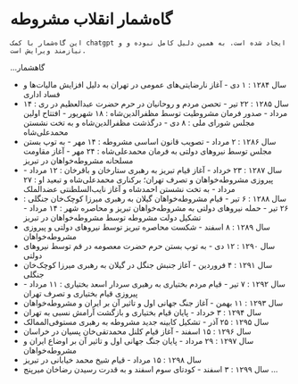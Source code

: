 # گاه‌شمار انقلاب مشروطه
`این گاه‌شمار با کمک chatgpt ایجاد شده است. به همین دلیل کامل نبوده و و نیازمند ویرایش است.`

...گاهشمار
- سال ۱۲۸۴
  : ۱ دی - آغاز نارضایتی‌های عمومی در تهران به دلیل افزایش مالیات‌ها و فساد اداری
- سال ۱۲۸۵
  : ۲۲ تیر - تحصن مردم و روحانیان در حرم حضرت عبدالعظیم در ری
  : ۱۴ مرداد - صدور فرمان مشروطیت توسط مظفرالدین‌شاه
  : ۱۸ شهریور - افتتاح اولین مجلس شورای ملی
  : ۸ دی - درگذشت مظفرالدین‌شاه و به تخت نشستن محمدعلی‌شاه
- سال ۱۲۸۶
  : ۲ مرداد - تصویب قانون اساسی مشروطه
  : ۱۴ مهر - به توپ بستن مجلس توسط نیروهای دولتی به فرمان محمدعلی‌شاه
  : ۲۴ مهر - آغاز مقاومت مسلحانه مشروطه‌خواهان در تبریز
- سال ۱۲۸۷
  : ۲۳ خرداد - آغاز قیام تبریز به رهبری ستارخان و باقرخان
  : ۱۲ مرداد - پیروزی مشروطه‌خواهان و تصرف تهران؛ برکناری محمدعلی‌شاه و تبعید او
  : ۲۷ مرداد - به تخت نشستن احمدشاه و آغاز نایب‌السلطنتی عضدالملک
- سال ۱۲۸۸
  : ۶ تیر - قیام مشروطه‌خواهان گیلان به رهبری میرزا کوچک‌خان جنگلی
  : ۲۶ تیر - حمله نیروهای دولتی به مشروطه‌خواهان تبریز و محاصره شهر
  : ۱۴ مرداد - تشکیل دولت مشروطه توسط مشروطه‌خواهان در تبریز
- سال ۱۲۸۹
  : ۸ اسفند - شکست محاصره تبریز توسط نیروهای دولتی و پیروزی مشروطه‌خواهان
- سال ۱۲۹۰
  : ۱۲ دی - به توپ بستن حرم حضرت معصومه در قم توسط نیروهای دولتی
- سال ۱۲۹۱
  : ۴ فروردین - آغاز جنبش جنگل در گیلان به رهبری میرزا کوچک‌خان جنگلی
- سال ۱۲۹۲
  : ۷ تیر - قیام مردم بختیاری به رهبری سردار اسعد بختیاری
  : ۱۱ مرداد - پیروزی قیام بختیاری و تصرف تهران
- سال ۱۲۹۳
  : ۱۱ بهمن - آغاز جنگ جهانی اول و تاثیر آن بر ایران و مشروطه‌خواهان
- سال ۱۲۹۴
  : ۳ خرداد - پایان قیام بختیاری و بازگشت آرامش نسبی به تهران
- سال ۱۲۹۵
  : ۲۵ آذر - تشکیل کابینه جدید مشروطه به رهبری مستوفی‌الممالک
- سال ۱۲۹۶
  : ۱۵ اسفند - آغاز قیام کلنل محمدتقی‌خان پسیان در خراسان
- سال ۱۲۹۷
  : ۲۹ مرداد - پایان جنگ جهانی اول و تاثیر آن بر اوضاع ایران و مشروطه‌خواهان
- سال ۱۲۹۸
  : ۱۵ مرداد - قیام شیخ محمد خیابانی در تبریز
- سال ۱۲۹۹
  : ۳ اسفند - کودتای سوم اسفند و به قدرت رسیدن رضاخان میرپنج
...